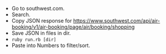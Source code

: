 - Go to southwest.com.
- Search.
- Copy JSON response for https://www.southwest.com/api/air-booking/v1/air-booking/page/air/booking/shopping
- Save JSON in files in dir.
- `ruby run.rb [dir]`
- Paste into Numbers to filter/sort.
